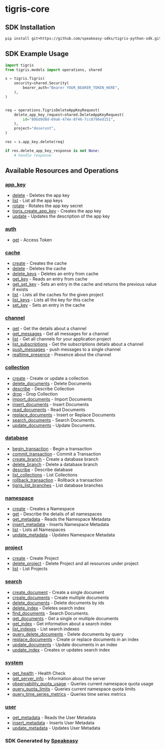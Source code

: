 # tigris-core

<!-- Start SDK Installation -->
## SDK Installation

```bash
pip install git+https://github.com/speakeasy-sdks/tigris-python-sdk.git
```
<!-- End SDK Installation -->

## SDK Example Usage
<!-- Start SDK Example Usage -->
```python
import tigris
from tigris.models import operations, shared

s = tigris.Tigris(
    security=shared.Security(
        bearer_auth="Bearer YOUR_BEARER_TOKEN_HERE",
    ),
)


req = operations.TigrisDeleteAppKeyRequest(
    delete_app_key_request=shared.DeleteAppKeyRequest(
        id="89bd9d8d-69a6-474e-8f46-7cc8796ed151",
    ),
    project="deserunt",
)

res = s.app_key.delete(req)

if res.delete_app_key_response is not None:
    # handle response
```
<!-- End SDK Example Usage -->

<!-- Start SDK Available Operations -->
## Available Resources and Operations


### [app_key](docs/appkey/README.md)

* [delete](docs/appkey/README.md#delete) - Deletes the app key
* [list](docs/appkey/README.md#list) - List all the app keys
* [rotate](docs/appkey/README.md#rotate) - Rotates the app key secret
* [tigris_create_app_key](docs/appkey/README.md#tigris_create_app_key) - Creates the app key
* [update](docs/appkey/README.md#update) - Updates the description of the app key

### [auth](docs/auth/README.md)

* [get](docs/auth/README.md#get) - Access Token

### [cache](docs/cache/README.md)

* [create](docs/cache/README.md#create) - Creates the cache
* [delete](docs/cache/README.md#delete) - Deletes the cache
* [delete_keys](docs/cache/README.md#delete_keys) - Deletes an entry from cache
* [get_key](docs/cache/README.md#get_key) - Reads an entry from cache
* [get_set_key](docs/cache/README.md#get_set_key) - Sets an entry in the cache and returns the previous value if exists
* [list](docs/cache/README.md#list) - Lists all the caches for the given project
* [list_keys](docs/cache/README.md#list_keys) - Lists all the key for this cache
* [set_key](docs/cache/README.md#set_key) - Sets an entry in the cache

### [channel](docs/channel/README.md)

* [get](docs/channel/README.md#get) - Get the details about a channel
* [get_messages](docs/channel/README.md#get_messages) - Get all messages for a channel
* [list](docs/channel/README.md#list) - Get all channels for your application project
* [list_subscriptions](docs/channel/README.md#list_subscriptions) - Get the subscriptions details about a channel
* [push_messages](docs/channel/README.md#push_messages) - push messages to a single channel
* [realtime_presence](docs/channel/README.md#realtime_presence) - Presence about the channel

### [collection](docs/collection/README.md)

* [create](docs/collection/README.md#create) - Create or update a collection
* [delete_documents](docs/collection/README.md#delete_documents) - Delete Documents
* [describe](docs/collection/README.md#describe) - Describe Collection
* [drop](docs/collection/README.md#drop) - Drop Collection
* [import_documents](docs/collection/README.md#import_documents) - Import Documents
* [insert_documents](docs/collection/README.md#insert_documents) - Insert Documents
* [read_documents](docs/collection/README.md#read_documents) - Read Documents
* [replace_documents](docs/collection/README.md#replace_documents) - Insert or Replace Documents
* [search_documents](docs/collection/README.md#search_documents) - Search Documents.
* [update_documents](docs/collection/README.md#update_documents) - Update Documents.

### [database](docs/database/README.md)

* [begin_transaction](docs/database/README.md#begin_transaction) - Begin a transaction
* [commit_transaction](docs/database/README.md#commit_transaction) - Commit a Transaction
* [create_branch](docs/database/README.md#create_branch) - Create a database branch
* [delete_branch](docs/database/README.md#delete_branch) - Delete a database branch
* [describe](docs/database/README.md#describe) - Describe database
* [list_collections](docs/database/README.md#list_collections) - List Collections
* [rollback_transaction](docs/database/README.md#rollback_transaction) - Rollback a transaction
* [tigris_list_branches](docs/database/README.md#tigris_list_branches) - List database branches

### [namespace](docs/namespace/README.md)

* [create](docs/namespace/README.md#create) - Creates a Namespace
* [get](docs/namespace/README.md#get) - Describe the details of all namespaces
* [get_metadata](docs/namespace/README.md#get_metadata) - Reads the Namespace Metadata
* [insert_metadata](docs/namespace/README.md#insert_metadata) - Inserts Namespace Metadata
* [list](docs/namespace/README.md#list) - Lists all Namespaces
* [update_metadata](docs/namespace/README.md#update_metadata) - Updates Namespace Metadata

### [project](docs/project/README.md)

* [create](docs/project/README.md#create) - Create Project
* [delete_project](docs/project/README.md#delete_project) - Delete Project and all resources under project
* [list](docs/project/README.md#list) - List Projects

### [search](docs/search/README.md)

* [create_document](docs/search/README.md#create_document) - Create a single document
* [create_documents](docs/search/README.md#create_documents) - Create multiple documents
* [delete_documents](docs/search/README.md#delete_documents) - Delete documents by ids
* [delete_index](docs/search/README.md#delete_index) - Deletes search index
* [find_documents](docs/search/README.md#find_documents) - Search Documents.
* [get_documents](docs/search/README.md#get_documents) - Get a single or multiple documents
* [get_index](docs/search/README.md#get_index) - Get information about a search index
* [list_indexes](docs/search/README.md#list_indexes) - List search indexes
* [query_delete_documents](docs/search/README.md#query_delete_documents) - Delete documents by query
* [replace_documents](docs/search/README.md#replace_documents) - Create or replace documents in an index
* [update_documents](docs/search/README.md#update_documents) - Update documents in an index
* [update_index](docs/search/README.md#update_index) - Creates or updates search index

### [system](docs/system/README.md)

* [get_health](docs/system/README.md#get_health) - Health Check
* [get_server_info](docs/system/README.md#get_server_info) - Information about the server
* [observability_quota_usage](docs/system/README.md#observability_quota_usage) - Queries current namespace quota usage
* [query_quota_limits](docs/system/README.md#query_quota_limits) - Queries current namespace quota limits
* [query_time_series_metrics](docs/system/README.md#query_time_series_metrics) - Queries time series metrics

### [user](docs/user/README.md)

* [get_metadata](docs/user/README.md#get_metadata) - Reads the User Metadata
* [insert_metadata](docs/user/README.md#insert_metadata) - Inserts User Metadata
* [update_metadata](docs/user/README.md#update_metadata) - Updates User Metadata
<!-- End SDK Available Operations -->

### SDK Generated by [Speakeasy](https://docs.speakeasyapi.dev/docs/using-speakeasy/client-sdks)
